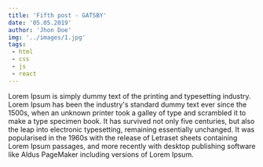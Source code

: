 ```yaml
---
title: 'Fifth post - GATSBY'
date: '05.05.2019'
author: 'Jhon Doe'
img: '../images/1.jpg'
tags:
 - html
 - css
 - js 
 - react
---
```


Lorem Ipsum is simply dummy text of the printing and typesetting industry.
Lorem Ipsum has been the industry's standard dummy text ever since the 1500s, when an unknown printer took a galley of 
type and scrambled it to make a type specimen book. It has survived not only five centuries, 
but also the leap into electronic typesetting, remaining essentially unchanged. It was popularised in the 1960s with
the release of Letraset sheets containing Lorem Ipsum passages, and more recently with desktop publishing software
like Aldus PageMaker including versions of Lorem Ipsum.
